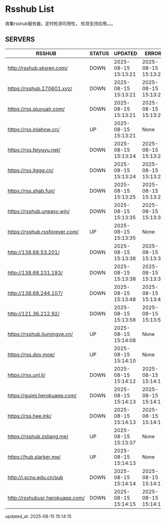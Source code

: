 # Rsshub List

收集rsshub服务器，定时检测可用性， 检测支持应用。。。


## SERVERS

|  RSSHUB   | STATUS  | UPDATED  | ERROR  | TWITTER |  
|  ----  | ----  | ----  | ----  | ---- |  
| http://rsshub.sksren.com/ | DOWN | 2025-08-15 15:13:21 | 2025-08-15 15:13:21 |  
| https://rsshub.170601.xyz/ | DOWN | 2025-08-15 15:13:21 | 2025-08-15 15:13:21 |  
| https://rss.qiuyuair.com/ | DOWN | 2025-08-15 15:13:21 | 2025-08-15 15:13:21 |  
| https://rss.injahow.cn/ | UP | 2025-08-15 15:13:21 | None ||  
| https://rss.feiyuyu.net/ | DOWN | 2025-08-15 15:13:24 | 2025-08-15 15:13:24 |  
| https://rss.itggg.cn/ | DOWN | 2025-08-15 15:13:24 | 2025-08-15 15:13:24 |  
| https://rss.shab.fun/ | DOWN | 2025-08-15 15:13:25 | 2025-08-15 15:13:25 |  
| https://rsshub.uneasy.win/ | DOWN | 2025-08-15 15:13:35 | 2025-08-15 15:13:35 |  
| https://rsshub.rssforever.com/ | UP | 2025-08-15 15:13:35 | None ||  
| http://138.68.53.201/ | DOWN | 2025-08-15 15:13:38 | 2025-08-15 15:13:38 |  
| http://138.68.231.193/ | DOWN | 2025-08-15 15:13:38 | 2025-08-15 15:13:38 |  
| http://138.68.244.107/ | DOWN | 2025-08-15 15:13:48 | 2025-08-15 15:13:48 |  
| http://121.36.212.92/ | DOWN | 2025-08-15 15:13:58 | 2025-08-15 15:13:58 |  
| https://rsshub.liumingye.cn/ | UP | 2025-08-15 15:14:08 | None ||  
| https://rss.dov.moe/ | UP | 2025-08-15 15:14:10 | None ||  
| https://rss.unl.li/ | DOWN | 2025-08-15 15:14:12 | 2025-08-15 15:14:12 |  
| https://guimi.herokuapp.com/ | DOWN | 2025-08-15 15:14:13 | 2025-08-15 15:14:13 |  
| https://rss.hee.ink/ | DOWN | 2025-08-15 15:14:13 | 2025-08-15 15:14:13 |  
| https://rsshub.zsliang.me/ | UP | 2025-08-15 15:13:37 | None |OK|  
| https://hub.slarker.me/ | UP | 2025-08-15 15:14:13 | None ||  
| http://i.scnu.edu.cn/sub | DOWN | 2025-08-15 15:14:14 | 2025-08-15 15:14:14 |  
| http://rsshubusr.herokuapp.com/ | DOWN | 2025-08-15 15:14:15 | 2025-08-15 15:14:15 |  
  

updated_at: 2025-08-15 15:14:15  
